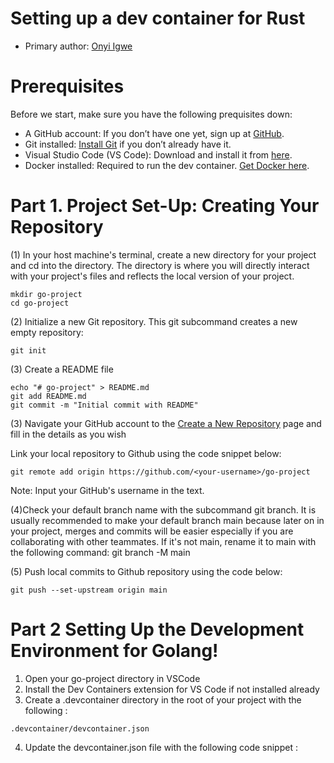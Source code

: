 # Setting up a dev container for Rust

* Primary author: [Onyi Igwe](https://github.com/igtricia)

# Prerequisites
Before we start, make sure you have the following prequisites down:

* A GitHub account: If you don’t have one yet, sign up at [GitHub](https://github.com/).
* Git installed: [Install Git](https://git-scm.com/book/en/v2/Getting-Started-Installing-Git) if you don’t already have it.
* Visual Studio Code (VS Code): Download and install it from [here](https://code.visualstudio.com/).
* Docker installed: Required to run the dev container. [Get Docker here](https://www.docker.com/products/docker-desktop).

# Part 1. Project Set-Up: Creating Your Repository

(1) In your host machine's terminal, create a new directory for your project and cd into the directory. The directory is where you will directly interact with your project's files and reflects the local version of your project.
``` 
mkdir go-project
cd go-project
```
(2) Initialize a new Git repository. This git subcommand creates a new empty repository:

``` 
git init
```

(3) Create a README file
```
echo "# go-project" > README.md
git add README.md
git commit -m "Initial commit with README"
```

(3) Navigate your GitHub account to the [Create a New Repository](https://github.com/new) page and fill in the details as you wish

Link your local repository to Github using the code snippet below:
```
git remote add origin https://github.com/<your-username>/go-project
```
Note: Input your GitHub's username in the <your-username> text.

(4)Check your default branch name with the subcommand git branch. It is usually recommended to make your default branch main because later on in your project, merges and commits will be easier especially if you are collaborating with other teammates. If it's not main, rename it to main with the following command: git branch -M main

(5) Push local commits to Github repository using the code below:
```
git push --set-upstream origin main
```

# Part 2 Setting Up the Development Environment for Golang!

1. Open your go-project directory in VSCode
2. Install the Dev Containers extension for VS Code if not installed already
3. Create a .devcontainer directory in the root of your project with the following :
```
.devcontainer/devcontainer.json
```
4. Update the devcontainer.json file with the following code snippet :
